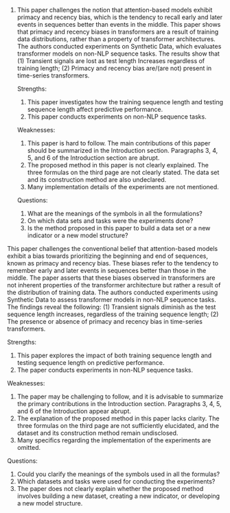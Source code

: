 1. This paper challenges the notion that attention-based models exhibit primacy and recency bias, which is the tendency to recall early and later events in sequences better than events in the middle. This paper shows that primacy and recency biases in transformers are a result of training data distributions, rather than a property of transformer architectures. The authors conducted experiments on Synthetic Data, which evaluates transformer models on non-NLP sequence tasks. The results show that (1) Transient signals are lost as test length Increases regardless of training length; (2) Primacy and recency bias are/(are not) present in time-series transformers.

   

   Strengths:

   1. This paper investigates how the training sequence length and testing sequence length affect predictive performance. 
   2. This paper conducts experiments on non-NLP sequence tasks. 

   Weaknesses: 

   1. This paper is hard to follow. The main contributions of this paper should be summarized in the Introduction section. Paragraphs 3, 4, 5, and 6 of the Introduction section are abrupt.
   2. The proposed method in this paper is not clearly explained. The three formulas on the third page are not clearly stated. The data set and its construction method are also undeclared.
   3. Many implementation details of the experiments are not mentioned.

   

   Questions:

   1. What are the meanings of the symbols in all the formulations? 
   2. On which data sets and tasks were the experiments done?
   3. Is the method proposed in this paper to build a data set or a new indicator or a new model structure?



















This paper challenges the conventional belief that attention-based models exhibit a bias towards prioritizing the beginning and end of sequences, known as primacy and recency bias. These biases refer to the tendency to remember early and later events in sequences better than those in the middle. The paper asserts that these biases observed in transformers are not inherent properties of the transformer architecture but rather a result of the distribution of training data. The authors conducted experiments using Synthetic Data to assess transformer models in non-NLP sequence tasks. The findings reveal the following: (1) Transient signals diminish as the test sequence length increases, regardless of the training sequence length; (2) The presence or absence of primacy and recency bias in time-series transformers.

Strengths:

1. This paper explores the impact of both training sequence length and testing sequence length on predictive performance.
2. The paper conducts experiments in non-NLP sequence tasks.

Weaknesses:

1. The paper may be challenging to follow, and it is advisable to summarize the primary contributions in the Introduction section. Paragraphs 3, 4, 5, and 6 of the Introduction appear abrupt.
2. The explanation of the proposed method in this paper lacks clarity. The three formulas on the third page are not sufficiently elucidated, and the dataset and its construction method remain undisclosed.
3. Many specifics regarding the implementation of the experiments are omitted.

Questions:

1. Could you clarify the meanings of the symbols used in all the formulas?
2. Which datasets and tasks were used for conducting the experiments?
3. The paper does not clearly explain whether the proposed method involves building a new dataset, creating a new indicator, or developing a new model structure.
